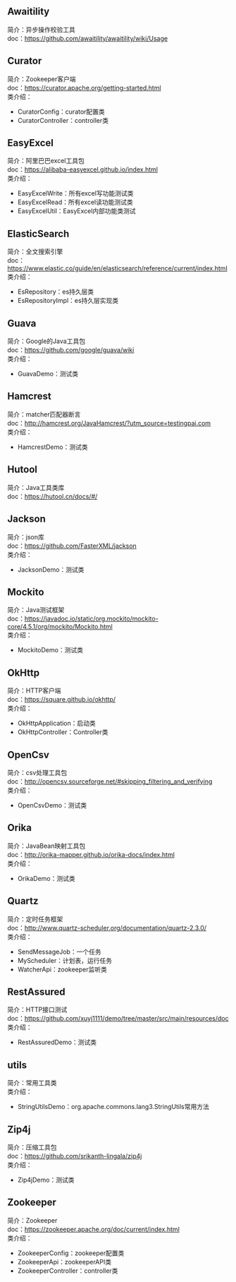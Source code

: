 ## Awaitility
简介：异步操作校验工具  
doc：https://github.com/awaitility/awaitility/wiki/Usage  
## Curator
简介：Zookeeper客户端  
doc：https://curator.apache.org/getting-started.html  
类介绍：
* CuratorConfig：curator配置类
* CuratorController：controller类
## EasyExcel
简介：阿里巴巴excel工具包  
doc：https://alibaba-easyexcel.github.io/index.html  
类介绍：
* EasyExcelWrite：所有excel写功能测试类
* EasyExcelRead：所有excel读功能测试类
* EasyExcelUtil：EasyExcel内部功能类测试  
## ElasticSearch
简介：全文搜索引擎  
doc：https://www.elastic.co/guide/en/elasticsearch/reference/current/index.html   
类介绍：  
* EsRepository：es持久层类  
* EsRepositoryImpl：es持久层实现类  
## Guava
简介：Google的Java工具包  
doc：https://github.com/google/guava/wiki  
类介绍：
* GuavaDemo：测试类
## Hamcrest
简介：matcher匹配器断言  
doc：http://hamcrest.org/JavaHamcrest/?utm_source=testingpai.com  
类介绍：
* HamcrestDemo：测试类
## Hutool
简介：Java工具类库  
doc：https://hutool.cn/docs/#/
## Jackson
简介：json库  
doc：https://github.com/FasterXML/jackson  
类介绍：
* JacksonDemo：测试类
## Mockito
简介：Java测试框架  
doc：https://javadoc.io/static/org.mockito/mockito-core/4.5.1/org/mockito/Mockito.html  
类介绍：
* MockitoDemo：测试类
## OkHttp
简介：HTTP客户端  
doc：https://square.github.io/okhttp/  
类介绍：
* OkHttpApplication：启动类
* OkHttpController：Controller类
## OpenCsv
简介：csv处理工具包  
doc：http://opencsv.sourceforge.net/#skipping_filtering_and_verifying  
类介绍：
* OpenCsvDemo：测试类
## Orika
简介：JavaBean映射工具包  
doc：http://orika-mapper.github.io/orika-docs/index.html  
类介绍：
* OrikaDemo：测试类
## Quartz
简介：定时任务框架  
doc：http://www.quartz-scheduler.org/documentation/quartz-2.3.0/  
类介绍：
* SendMessageJob：一个任务
* MyScheduler：计划表，运行任务
* WatcherApi：zookeeper监听类
## RestAssured
简介：HTTP接口测试  
doc：https://github.com/xuyj1111/demo/tree/master/src/main/resources/doc  
类介绍：
* RestAssuredDemo：测试类
## utils
简介：常用工具类  
类介绍：  
* StringUtilsDemo：org.apache.commons.lang3.StringUtils常用方法  
## Zip4j
简介：压缩工具包  
doc：https://github.com/srikanth-lingala/zip4j  
类介绍：
* Zip4jDemo：测试类
## Zookeeper
简介：Zookeeper  
doc：https://zookeeper.apache.org/doc/current/index.html  
类介绍：
* ZookeeperConfig：zookeeper配置类
* ZookeeperApi：zookeeperAPI类
* ZookeeperController：controller类

